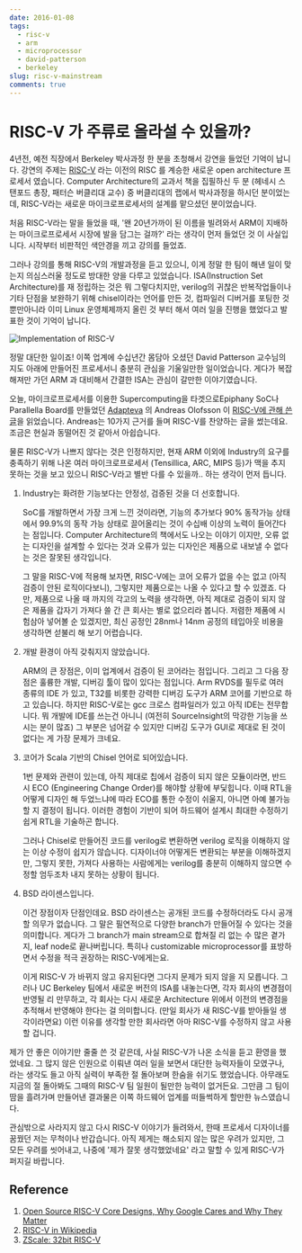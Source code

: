 ```yaml
---
date: 2016-01-08
tags:
  - risc-v
  - arm
  - microprocessor
  - david-patterson
  - berkeley
slug: risc-v-mainstream
comments: true
---
```


# RISC-V 가 주류로 올라설 수 있을까?

4년전, 예전 직장에서 Berkeley 박사과정 한 분을 초청해서 강연을 들었던 기억이 납니다.
강연의 주제는 [RISC-V][] 라는 이전의 RISC 를 계승한 새로운 open architecture 프로세서 였습니다.
Computer Architecture의 교과서 책을 집필하신 두 분 (헤네시 스탠포드 총장, 패터슨 버클리대 교수) 중 버클리대의 랩에서 박사과정을 하시던 분이었는데, RISC-V라는 새로운 마이크로프로세서의 설계를 맡으셨던 분이었습니다.

[RISC-V]: http://riscv.org

처음 RISC-V라는 말을 들었을 때, '왠 20년가까이 된 이름을 빌려와서 ARM이 지배하는 마이크로프로세서 시장에 발을 담그는 걸까?' 라는 생각이 먼저 들었던 것 이 사실입니다.
시작부터 비판적인 색안경을 끼고 강의를 들었죠.

그러나 강의를 통해 RISC-V의 개발과정을 듣고 있으니, 이게 정말 한 팀이 해낸 일이 맞는지 의심스러울 정도로 방대한 양을 다루고 있었습니다.
ISA(Instruction Set Architecture)를 재 정립하는 것은 뭐 그렇다치지만, verilog의 귀찮은 반복작업들이나 기타 단점을 보완하기 위해 chisel이라는 언어를 만든 것, 컴파일러 디버거를 포팅한 것 뿐만아니라 이미 Linux 운영체제까지 올린 것 부터 해서 여러 일을 진행을 했었다고 발표한 것이 기억이 납니다.

![Implementation of RISC-V](../media/blog/2016-01-08-riscv.orgworkshop-jun2015riscv-zscale-workshop-june2015.png)

정말 대단한 일이죠! 이쪽 업계에 수십년간 몸담아 오셨던 David Patterson 교수님의 지도 아래에 만들어진 프로세서니 충분히 관심을 기울일만한 일이었습니다.
게다가 복잡해져만 가던 ARM 과 대비해서 간결한 ISA는 관심이 갈만한 이야기였습니다.

오늘, 마이크로프로세서를 이용한 Supercomputing을 타겟으로Epiphany SoC나 Parallella Board를 만들었던 [Adapteva][] 의 Andreas Olofsson 이 [RISC-V에 관해 쓴 글][adapteva-risc-v-in-next-chip]을 읽었습니다.
Andreas는 10가지 근거를 들며 RISC-V를 찬양하는 글을 썼는데요.
조금은 현실과 동떨어진 것 같아서 아쉽습니다.

[adapteva-risc-v-in-next-chip]: http://www.adapteva.com/andreas-blog/why-i-will-be-using-the-risc-v-in-my-next-chip/
[Adapteva]: http://www.adapteva.com

물론 RISC-V가 나쁘지 않다는 것은 인정하지만, 현재 ARM 이외에 Industry의 요구를 충족하기 위해 나온 여러 마이크로프로세서 (Tensillica, ARC, MIPS 등)가 맥을 추지 못하는 것을 보고 있으니 RISC-V라고 별반 다를 수 있을까.. 하는 생각이 먼저 듭니다.

1.  Industry는 화려한 기능보다는 안정성, 검증된 것을 더 선호합니다.

    SoC를 개발하면서 가장 크게 느낀 것이라면, 기능의 추가보다 90% 동작가능 상태에서 99.9%의 동작 가능 상태로 끌어올리는 것이 수십배 이상의 노력이 들어간다는 점입니다.
    Computer Architecture의 책에서도 나오는 이야기 이지만,  오류 없는 디자인을 설계할 수 있다는 것과 오류가 있는 디자인은 제품으로 내보낼 수 없다는 것은 잘못된 생각입니다.

    그 말을 RISC-V에 적용해 보자면, RISC-V에는 코어 오류가 없을 수는 없고 (아직 검증이 안된 로직이다보니), 그렇지만 제품으로는 나올 수 있다고 할 수 있겠죠.
    다만, 제품으로 나올 때 까지의 각고의 노력을 생각하면, 아직 제대로 검증이 되지 않은 제품을 갑자기 가져다 쓸 간 큰 회사는 별로 없으리라 봅니다.
    저렴한 제품에 시험삼아 넣어볼 순 있겠지만, 최신 공정인 28nm나 14nm 공정의 테입아웃 비용을 생각하면 섣불리 해 보기 어렵습니다.

2.  개발 환경이 아직 갖춰지지 않았습니다.

    ARM의 큰 장점은, 이미 업계에서 검증이 된 코어라는 점입니다.
    그리고 그 다음 장점은 훌륭한 개발, 디버깅 툴이 많이 있다는 점입니다.
    Arm RVDS를 필두로 여러 종류의 IDE 가 있고, T32를 비롯한 강력한 디버깅 도구가 ARM 코어를 기반으로 하고 있습니다.
    하지만 RISC-V로는 gcc 크로스 컴파일러가 있고 아직 IDE는 전무합니다.
    뭐 개발에 IDE를 쓰는건 아니니 (여전히 SourceInsight의 막강한 기능을 쓰시는 분이 많죠) 그 부분은 넘어갈 수 있지만 디버깅 도구가 GUI로 제대로 된 것이 없다는 게 가장 문제가 크네요.

3.  코어가 Scala 기반의 Chisel 언어로 되어있습니다.

    1번 문제와 관련이 있는데, 아직 제대로 칩에서 검증이 되지 않은 모듈이라면, 반드시 ECO (Engineering Change Order)를 해야할 상황에 부딫힙니다.
    이때 RTL을 어떻게 디자인 해 두었느냐에 따라 ECO를 통한 수정이 쉬울지, 아니면 아예 불가능할 지 결정이 됩니다.
    이러한 경험이 기반이 되어 하드웨어 설계시 최대한 수정하기 쉽게 RTL을 기술하곤 합니다.

    그러나 Chisel로 만들어진 코드를 verilog로 변환하면 verilog 로직을 이해하지 않는 이상 수정이 쉽지가 않습니다.
    디자이너야 어떻게든 변환되는 부분을 이해하겠지만, 그렇지 못한, 가져다 사용하는 사람에게는 verilog를 충분히 이해하지 않으면 수정할 엄두조차 내지 못하는 상황이 됩니다.

4.  BSD 라이센스입니다.

    이건 장점이자 단점인데요.
    BSD 라이센스는 공개된 코드를 수정하더라도 다시 공개할 의무가 없습니다.
    그 말은 필연적으로 다양한 branch가 만들어질 수 있다는 것을 의미합니다.
    게다가 그 branch가 main stream으로 합쳐질 리 없는 수 많은 곁가지, leaf node로 끝나버립니다.
    특히나 customizable microprocessor를 표방하면서 수정을 적극 권장하는 RISC-V에게는요.

    이게 RISC-V 가 바뀌지 않고 유지된다면 그다지 문제가 되지 않을 지 모릅니다.
    그러나 UC Berkeley 팀에서 새로운 버전의 ISA를 내놓는다면, 각자 회사의 변경점이 반영될 리 만무하고, 각 회사는 다시 새로운 Architecture 위에서 이전의 변경점을 추적해서 반영해야 한다는 걸 의미합니다. (만일 회사가 새 RISC-V를 받아들일 생각이라면요)
    이런 이유를 생각할 만한 회사라면 아마 RISC-V를 수정하지 않고 사용할 겁니다.

제가 안 좋은 이야기만 줄줄 쓴 것 같은데, 사실 RISC-V가 나온 소식을 듣고 환영을 했었네요.
그 많지 않은 인원으로 이뤄낸 여러 일을 보면서 대단한 능력자들이 모였구나, 라는 생각도 들고 아직 실력이 부족한 절 돌아보며 한숨을 쉬기도 했었습니다.
아무래도 지금의 절 돌아봐도 그때의 RISC-V 팀 일원이 될만한 능력이 없거든요.
그만큼 그 팀이 땀을 흘려가며 만들어낸 결과물은 이쪽 하드웨어 업계를 떠들썩하게 할만한 뉴스였습니다.

관심밖으로 사라지지 않고 다시 RISC-V 이야기가 들려와서, 한때 프로세서 디자이너를 꿈꿨던 저는 무척이나 반갑습니다.
아직 제게는 해소되지 않는 많은 우려가 있지만, 그 모든 우려를 씻어내고, 나중에 '제가 잘못 생각했었네요' 라고 말할 수 있게 RISC-V가 퍼지길 바랍니다.

## Reference

1.  [Open Source RISC-V Core Designs, Why Google Cares and Why They Matter](http://www.xda-developers.com/risc-v-cores-and-why-they-matter/)
2.  [RISC-V in Wikipedia](https://en.wikipedia.org/wiki/RISC-V)
3.  [ZScale: 32bit RISC-V](http://riscv.org/workshop-jun2015/riscv-zscale-workshop-june2015.pdf)